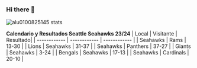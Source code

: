 ### Hi there 👋

<!--
**alu0100825145/alu0100825145** is a ✨ _special_ ✨ repository because its `README.md` (this file) appears on your GitHub profile.

Here are some ideas to get you started:

- 🔭 I’m currently working on ...
- 🌱 I’m currently learning ...
- 👯 I’m looking to collaborate on ...
- 🤔 I’m looking for help with ...
- 💬 Ask me about ...
- 📫 How to reach me: ...
- 😄 Pronouns: ...
- ⚡ Fun fact: ...
-->


![alu0100825145 stats](https://github-readme-stats.vercel.app/api?username=alu0100825145&show_icons=true&locale=en)


**Calendario y Resultados Seattle Seahawks 23/24**
| Local  | Visitante | Resultado| 
| ------------ | ------------ | ------------ |
| Seahawks | Rams | 13-30 |
| Lions | Seahawks | 31-37 |
| Seahawks | Panthers | 37-27 |
| Giants | Seahawks | 3-24 |
| Bengals | Seahawks | 17-13 |
| Seahawks | Cardinals | 20-10 |
